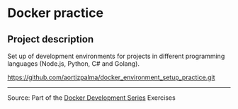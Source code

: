# Docker practice

## Project description

Set up of development environments for projects in different programming languages (Node.js, Python, C# and Golang).

https://github.com/aortizpalma/docker_environment_setup_practice.git

---

Source: Part of the [Docker Development Series](https://youtu.be/wyjNpxLRmLg) Exercises
